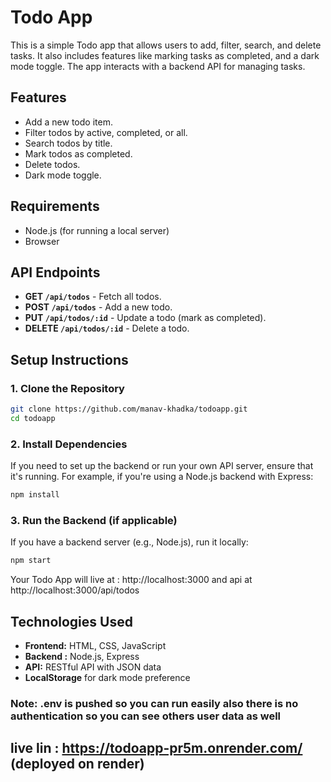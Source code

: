 
# Todo App

This is a simple Todo app that allows users to add, filter, search, and delete tasks. It also includes features like marking tasks as completed, and a dark mode toggle. The app interacts with a backend API for managing tasks.

## Features
- Add a new todo item.
- Filter todos by active, completed, or all.
- Search todos by title.
- Mark todos as completed.
- Delete todos.
- Dark mode toggle.

## Requirements
- Node.js (for running a local server)
- Browser

## API Endpoints
- **GET `/api/todos`** - Fetch all todos.
- **POST `/api/todos`** - Add a new todo.
- **PUT `/api/todos/:id`** - Update a todo (mark as completed).
- **DELETE `/api/todos/:id`** - Delete a todo.

## Setup Instructions

### 1. Clone the Repository
```bash
git clone https://github.com/manav-khadka/todoapp.git
cd todoapp
```

### 2. Install Dependencies
If you need to set up the backend or run your own API server, ensure that it's running. For example, if you're using a Node.js backend with Express:
```bash
npm install
```

### 3. Run the Backend (if applicable)
If you have a backend server (e.g., Node.js), run it locally:
```bash
npm start
```
Your Todo App will live at : http://localhost:3000
and api at http://localhost:3000/api/todos

## Technologies Used
- **Frontend:** HTML, CSS, JavaScript
- **Backend :** Node.js, Express 
- **API:** RESTful API with JSON data
- **LocalStorage** for dark mode preference

### Note: .env is pushed so you can run easily also there is no authentication so you can see others user data as well 
## live lin : https://todoapp-pr5m.onrender.com/ (deployed on render)
